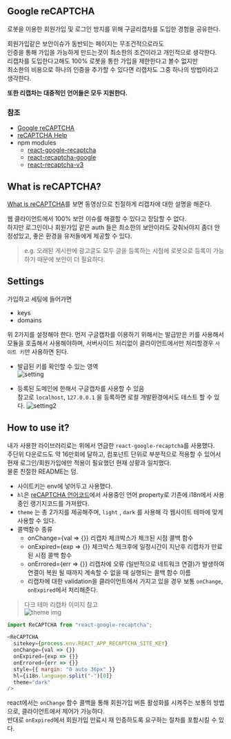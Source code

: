 ## Google reCAPTCHA

로봇을 이용한 회원가입 및 로그인 방지를 위해 구글리캡차를 도입한 경험을 공유한다.

회원가입같은 보안이슈가 동반되는 페이지는 무조건적으로라도  
인증을 통해 가입을 가능하게 만드는것이 최소한의 조건이라고 개인적으로 생각한다.  
리캡차를 도입한다고해도 100% 로봇을 통한 가입을 제한한다고 볼수 없지만  
최소한의 비용으로 하나의 인증을 추가할 수 있다면 리캡차도 그중 하나의 방법이라고 생각한다.

**또한 리캡차는 대중적인 언어들은 모두 지원한다.**


### 참조
- [Google reCAPTCHA](https://www.google.com/recaptcha/intro/v3.html)
- [reCAPTCHA Help](https://support.google.com/recaptcha/?hl=en)
- npm modules
  - [react-google-recaptcha](https://www.npmjs.com/package/react-google-recaptcha)
  - [react-recaptcha-google](https://www.npmjs.com/package/react-recaptcha-google)
  - [react-recaptcha-v3](https://www.npmjs.com/package/react-recaptcha-v3)

## What is reCAPTCHA?

[What is reCAPTCHA](https://developers.google.com/recaptcha/?hl=ko)를 보면 동영상으로 친절하게 리캡차에 대한 설명을 해준다.

웹 클라이언트에서 100% 보안 이슈를 해결할 수 있다고 장담할 수 없다.  
하지만 로그인이나 회원가입 같은 auth 들은 최소한의 보안이라도 갖춰놔야지
좀더 안정성있고, 좋은 환경을 유저들에게 제공할 수 있다.
> e.g. 오래된 게시판에 광고글도 모두 글을 등록하는 시점에 로봇으로 등록이 가능하기 때문에 보안이 더 필요하다.

## Settings

가입하고 세팅에 들어가면
- keys
- domains

위 2가지를 설정해야 한다.
먼저 구글캡차를 이용하기 위해서는 발급받은 키를 사용해서 모듈을 호출해서 사용해야하며,
서버사이드 처리없이 클라이언트에서만 처리할경우 `사이트 키`만 사용하면 된다.


- 발급된 키를 확인할 수 있는 영역  
![setting](https://user-images.githubusercontent.com/58495926/81540489-b2b3b080-93ac-11ea-904c-73edb6365454.jpg)


- 등록된 도메인에 한해서 구글캡차를 사용할 수 있음  
참고로 `localhost`, `127.0.0.1` 을 등록하면 로컬 개발환경에서도 테스트 할 수 있다.
![setting2](https://user-images.githubusercontent.com/58495926/81541089-8fd5cc00-93ad-11ea-8f19-d24c79d84bee.jpg)

## How to use it?

내가 사용한 라이브러리로는 위에서 언급한 `react-google-recaptcha`를 사용했다.  
주단위 다운로드도 약 16만회에 달하고, 컴포넌트 단위로 부분적으로 적용할 수 있어서  
현재 로그인/회원가입에만 적용이 필요했던 현재 상황과 일치했다.  
물론 친절한 README는 덤.

- 사이트키는 env에 넣어두고 사용했다.
- `hl`은 [reCAPTCHA 언어코드](https://developers.google.com/recaptcha/docs/language)에서 사용중인 언어 property로 기존에 i18n에서 사용중인 랭기지코드를 가져왔다.
- `theme` 는 총 2가지를 제공해주며, `light` , `dark` 를 사용해 각 웹사이트 테마에 맞게 사용할 수 있다. 
- 콜백함수 종류
  - onChange={val => {}} 리캡차 체크박스가 체크된 시점 콜백 함수
  - onExpired={exp => {}} 체크박스 체크후에 일정시간이 지난후 리캡차가 만료된 시점 콜백 함수
  - onErrored={err => {}} 리캡차에 오류 (일반적으로 네트워크 연결)가 발생하여 연결이 복원 될 때까지 계속할 수 없을 때 실행되는 콜백 함수 이름
  - 리캡차에 대한 validation을 클라이언트에서 가지고 있을 경우 보통 `onChange`, `onExpired`에서 처리해준다.

> 다크 테마 리캡차 이미지 참고  
![theme img](https://user-images.githubusercontent.com/58495926/81629834-15ee2300-943f-11ea-94d9-551fff662fe5.png)


```js
import ReCAPTCHA from "react-google-recaptcha";

<ReCAPTCHA
  sitekey={process.env.REACT_APP_RECAPTCHA_SITE_KEY}
  onChange={val => {}}
  onExpired={exp => {}}
  onErrored={err => {}}
  style={{ margin: "0 auto 36px" }}
  hl={i18n.language.split("-")[0]}
  theme="dark"
/>
```

react에서는 `onChange` 함수 콜백을 통해 회원가입 버튼 활성화를 시켜주는 보통의 방법으로, 클라이언트에서 제어가 가능하다.  
반대로 `onExpired`에서 회원가입 만료시 재 인증하도록 요구하는 절차를 포함시킬 수 있다.